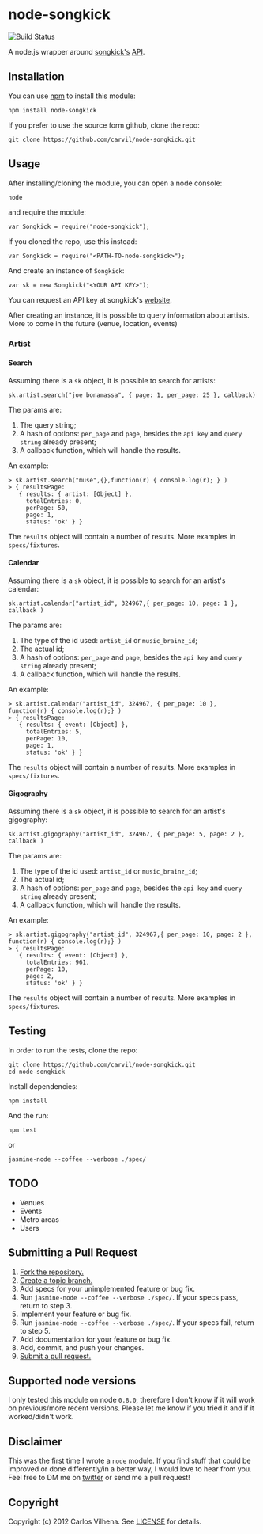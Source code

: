 # node-songkick

[![Build Status](https://secure.travis-ci.org/carvil/node-songkick.png)](http://travis-ci.org/carvil/node-songkick)

A node.js wrapper around [songkick's](http://www.songkick.com) [API](http://www.songkick.com/developer).

## Installation

You can use [npm](https://npmjs.org) to install this module:

    npm install node-songkick

If you prefer to use the source form github, clone the repo:

    git clone https://github.com/carvil/node-songkick.git

## Usage

After installing/cloning the module, you can open a node console:

    node

and require the module:

    var Songkick = require("node-songkick");

If you cloned the repo, use this instead:

    var Songkick = require("<PATH-TO-node-songkick>");

And create an instance of `Songkick`:

    var sk = new Songkick("<YOUR API KEY>");

You can request an API key at songkick's [website](http://www.songkick.com/api_key_requests/new).

After creating an instance, it is possible to query information about artists. More to come in the future (venue, location, events)

### Artist

#### Search

Assuming there is a `sk` object, it is possible to search for artists:

    sk.artist.search("joe bonamassa", { page: 1, per_page: 25 }, callback)

The params are:

1. The query string;
2. A hash of options: `per_page` and `page`, besides the `api key` and `query string` already present;
3. A callback function, which will handle the results.

An example:

    > sk.artist.search("muse",{},function(r) { console.log(r); } )
    > { resultsPage:
       { results: { artist: [Object] },
         totalEntries: 0,
         perPage: 50,
         page: 1,
         status: 'ok' } }

The `results` object will contain a number of results. More examples in `specs/fixtures`.

#### Calendar

Assuming there is a `sk` object, it is possible to search for an artist's calendar:

    sk.artist.calendar("artist_id", 324967,{ per_page: 10, page: 1 }, callback )

The params are:

1. The type of the id used: `artist_id` or `music_brainz_id`;
2. The actual id;
2. A hash of options: `per_page` and `page`, besides the `api key` and `query string` already present;
3. A callback function, which will handle the results.

An example:

    > sk.artist.calendar("artist_id", 324967, { per_page: 10 }, function(r) { console.log(r);} )
    > { resultsPage:
       { results: { event: [Object] },
         totalEntries: 5,
         perPage: 10,
         page: 1,
         status: 'ok' } }

The `results` object will contain a number of results. More examples in `specs/fixtures`.

#### Gigography

Assuming there is a `sk` object, it is possible to search for an artist's gigography:

    sk.artist.gigography("artist_id", 324967, { per_page: 5, page: 2 }, callback )

The params are:

1. The type of the id used: `artist_id` or `music_brainz_id`;
2. The actual id;
2. A hash of options: `per_page` and `page`, besides the `api key` and `query string` already present;
3. A callback function, which will handle the results.

An example:

    > sk.artist.gigography("artist_id", 324967,{ per_page: 10, page: 2 }, function(r) { console.log(r);} )
    > { resultsPage:
       { results: { event: [Object] },
         totalEntries: 961,
         perPage: 10,
         page: 2,
         status: 'ok' } }

The `results` object will contain a number of results. More examples in `specs/fixtures`.

## Testing

In order to run the tests, clone the repo:

    git clone https://github.com/carvil/node-songkick.git
    cd node-songkick

Install dependencies:

    npm install

And the run:

    npm test

or

    jasmine-node --coffee --verbose ./spec/

## TODO

- Venues
- Events
- Metro areas
- Users

## Submitting a Pull Request

1. [Fork the repository.][fork]
2. [Create a topic branch.][branch]
3. Add specs for your unimplemented feature or bug fix.
4. Run `jasmine-node --coffee --verbose ./spec/`. If your specs pass, return to step 3.
5. Implement your feature or bug fix.
6. Run `jasmine-node --coffee --verbose ./spec/`. If your specs fail, return to step 5.
7. Add documentation for your feature or bug fix.
8. Add, commit, and push your changes.
9. [Submit a pull request.][pr]

[fork]: http://help.github.com/fork-a-repo/
[branch]: http://learn.github.com/p/branching.html
[pr]: http://help.github.com/send-pull-requests/

## Supported node versions

I only tested this module on node `0.8.0`, therefore I don't know if it will work on previous/more recent
versions. Please let me know if you tried it and if it worked/didn't work.

## Disclaimer

This was the first time I wrote a `node` module. If you find stuff that could be improved or done
differently/in a better way, I would love to hear from you. Feel free to DM me on [twitter](https://twitter.com/carvil_) or
send me a pull request!

## Copyright

Copyright (c) 2012 Carlos Vilhena. See [LICENSE](https://github.com/carvil/node-songkick/blob/master/LICENSE) for details.
